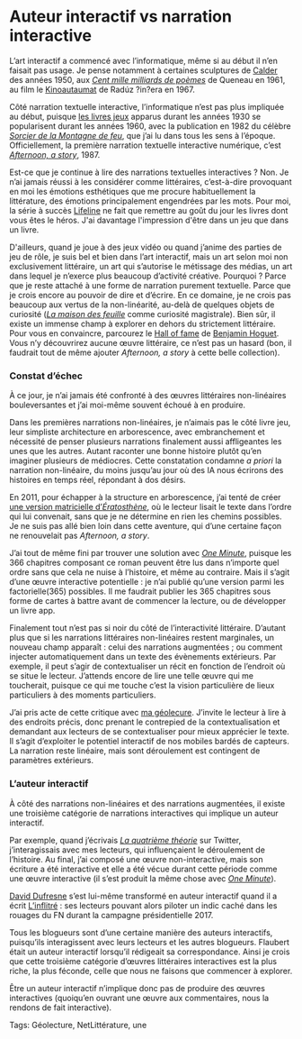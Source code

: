 # Auteur interactif vs narration interactive

L’art interactif a commencé avec l’informatique, même si au début il n’en faisait pas usage. Je pense notamment à certaines sculptures de [Calder](https://fr.wikipedia.org/wiki/Alexander_Calder) des années 1950, aux [*Cent mille milliards de poèmes*](https://fr.wikipedia.org/wiki/Cent_mille_milliards_de_po%C3%A8mes) de Queneau en 1961, au film le [Kinoautaumat](https://fr.wikipedia.org/wiki/Kinoautomat) de Radúz ?in?era en 1967.

Côté narration textuelle interactive, l’informatique n’est pas plus impliquée au début, puisque [les livres jeux](https://en.wikipedia.org/wiki/Gamebook) apparus durant les années 1930 se popularisent durant les années 1960, avec la publication en 1982 du célèbre [*Sorcier de la Montagne de feu*](https://fr.wikipedia.org/wiki/Le_Sorcier_de_la_montagne_de_Feu), que j’ai lu dans tous les sens à l’époque. Officiellement, la première narration textuelle interactive numérique, c’est [*Afternoon, a story*](http://hypermedia.univ-paris8.fr/jean/articles/Afternoon.htm), 1987.

Est-ce que je continue à lire des narrations textuelles interactives ? Non. Je n’ai jamais réussi à les considérer comme littéraires, c’est-à-dire provoquant en moi les émotions esthétiques que me procure habituellement la littérature, des émotions principalement engendrées par les mots. Pour moi, la série à succès [Lifeline](https://www.bigfishgames.com/daily/3mingames/lifeline/) ne fait que remettre au goût du jour les livres dont vous êtes le héros. J'ai davantage l'impression d'être dans un jeu que dans un livre.

D'ailleurs, quand je joue à des jeux vidéo ou quand j’anime des parties de jeu de rôle, je suis bel et bien dans l’art interactif, mais un art selon moi non exclusivement littéraire, un art qui s’autorise le métissage des médias, un art dans lequel je n’exerce plus beaucoup d’activité créative. Pourquoi ? Parce que je reste attaché à une forme de narration purement textuelle. Parce que je crois encore au pouvoir de dire et d’écrire. En ce domaine, je ne crois pas beaucoup aux vertus de la non-linéarité, au-delà de quelques objets de curiosité ([*La maison des feuille*](https://fr.wikipedia.org/wiki/La_Maison_des_feuilles) comme curiosité magistrale). Bien sûr, il existe un immense champ à explorer en dehors du strictement littéraire. Pour vous en convaincre, parcourez le [Hall of fame](http://www.benhoguet.com/hall-of-fame/) de [Benjamin Hoguet](http://www.benhoguet.com/). Vous n’y découvrirez aucune œuvre littéraire, ce n’est pas un hasard (bon, il faudrait tout de même ajouter *Afternoon, a story* à cette belle collection).

### Constat d’échec

À ce jour, je n’ai jamais été confronté à des œuvres littéraires non-linéaires bouleversantes et j’ai moi-même souvent échoué à en produire.

Dans les premières narrations non-linéaires, je n’aimais pas le côté livre jeu, leur simpliste architecture en arborescence, avec embranchement et nécessité de penser plusieurs narrations finalement aussi affligeantes les unes que les autres. Autant raconter une bonne histoire plutôt qu’en imaginer plusieurs de médiocres. Cette constatation condamne *a priori* la narration non-linéaire, du moins jusqu’au jour où des IA nous écrirons des histoires en temps réel, répondant à dos désirs.

En 2011, pour échapper à la structure en arborescence, j’ai tenté de créer [une version matricielle d’*Ératosthène*](http://ihl.tcrouzet.com/), où le lecteur lisait le texte dans l’ordre qui lui convenait, sans que je ne détermine en rien les chemins possibles. Je ne suis pas allé bien loin dans cette aventure, qui d’une certaine façon ne renouvelait pas *Afternoon, a story*.

J’ai tout de même fini par trouver une solution avec [*One Minute*](https://tcrouzet.com/une-minute/), puisque les 366 chapitres composant ce roman peuvent être lus dans n’importe quel ordre sans que cela ne nuise à l’histoire, et même au contraire. Mais il s’agit d’une œuvre interactive potentielle : je n’ai publié qu’une version parmi les factorielle(365) possibles. Il me faudrait publier les 365 chapitres sous forme de cartes à battre avant de commencer la lecture, ou de développer un livre app.

Finalement tout n’est pas si noir du côté de l’interactivité littéraire. D’autant plus que si les narrations littéraires non-linéaires restent marginales, un nouveau champ apparaît : celui des narrations augmentées ; ou comment injecter automatiquement dans un texte des évènements extérieurs. Par exemple, il peut s’agir de contextualiser un récit en fonction de l’endroit où se situe le lecteur. J’attends encore de lire une telle œuvre qui me toucherait, puisque ce qui me touche c’est la vision particulière de lieux particuliers à des moments particuliers.

J’ai pris acte de cette critique avec [ma géolecure](https://tcrouzet.com/geolecture/). J’invite le lecteur à lire à des endroits précis, donc prenant le contrepied de la contextualisation et demandant aux lecteurs de se contextualiser pour mieux apprécier le texte. Il s’agit d’exploiter le potentiel interactif de nos mobiles bardés de capteurs. La narration reste linéaire, mais sont déroulement est contingent de paramètres extérieurs.

### L’auteur interactif

À côté des narrations non-linéaires et des narrations augmentées, il existe une troisième catégorie de narrations interactives qui implique un auteur interactif.

Par exemple, quand j’écrivais [*La quatrième théorie*](https://tcrouzet.com/la-quatrieme-theorie/) sur Twitter, j’interagissais avec mes lecteurs, qui influençaient le déroulement de l’histoire. Au final, j’ai composé une œuvre non-interactive, mais son écriture a été interactive et elle a été vécue durant cette période comme une œuvre interactive (il s’est produit la même chose avec [*One Minute*](https://tcrouzet.com/une-minute/)).

[David Dufresne](http://www.davduf.net/) s’est lui-même transformé en auteur interactif quand il a écrit [L’inflitré](http://www.phonestories.me/fr/infiltre) : ses lecteurs pouvant alors piloter un indic caché dans les rouages du FN durant la campagne présidentielle 2017.

Tous les blogueurs sont d’une certaine manière des auteurs interactifs, puisqu’ils interagissent avec leurs lecteurs et les autres blogueurs. Flaubert était un auteur interactif lorsqu’il rédigeait sa correspondance. Ainsi je crois que cette troisième catégorie d’œuvres littéraires interactives est la plus riche, la plus féconde, celle que nous ne faisons que commencer à explorer.

Être un auteur interactif n’implique donc pas de produire des œuvres interactives (quoiqu’en ouvrant une œuvre aux commentaires, nous la rendons de fait interactive).

Tags: Géolecture, NetLittérature, une